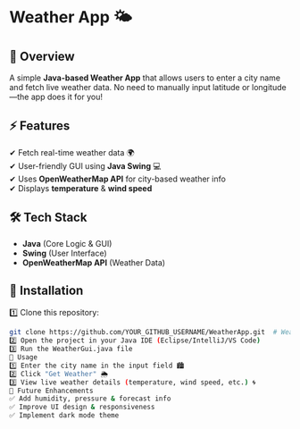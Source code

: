 # Weather App 🌤️  

## 📌 Overview  
A simple **Java-based Weather App** that allows users to enter a city name and fetch live weather data. No need to manually input latitude or longitude—the app does it for you!  

## ⚡ Features  
✔ Fetch real-time weather data 🌍  
✔ User-friendly GUI using **Java Swing** 💻  
✔ Uses **OpenWeatherMap API** for city-based weather info  
✔ Displays **temperature** & **wind speed**  

## 🛠 Tech Stack  
- **Java** (Core Logic & GUI)  
- **Swing** (User Interface)  
- **OpenWeatherMap API** (Weather Data)  

## 🔧 Installation  
1️⃣ Clone this repository:  
   ```bash
   git clone https://github.com/YOUR_GITHUB_USERNAME/WeatherApp.git  # WeatherApp
2️⃣ Open the project in your Java IDE (Eclipse/IntelliJ/VS Code)
3️⃣ Run the WeatherGui.java file
🚀 Usage
1️⃣ Enter the city name in the input field 🏙️
2️⃣ Click "Get Weather" 🌦️
3️⃣ View live weather details (temperature, wind speed, etc.) 🌀
📅 Future Enhancements
✅ Add humidity, pressure & forecast info
✅ Improve UI design & responsiveness
✅ Implement dark mode theme
